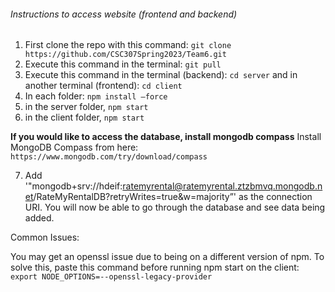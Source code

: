 ###### Instructions to access website (frontend and backend)
1. First clone the repo with this command: `git clone https://github.com/CSC307Spring2023/Team6.git`
2. Execute this command in the terminal: `git pull`
3. Execute this command in the terminal (backend): `cd server` and in another terminal (frontend): `cd client`
4. In each folder: `npm install —force`
5. in the server folder, `npm start`
6. in the client folder, `npm start`


**If you would like to access the database, install mongodb compass**
Install MongoDB Compass from here: `https://www.mongodb.com/try/download/compass`

7. Add '"mongodb+srv://hdeif:ratemyrental@ratemyrental.ztzbmvq.mongodb.net/RateMyRentalDB?retryWrites=true&w=majority”' as the connection URI. You will now be able to go through the database and see data being added.

Common Issues:

You may get an openssl issue due to being on a different version of npm. To solve this, paste this command before running npm start on the client:
`export NODE_OPTIONS=--openssl-legacy-provider`
